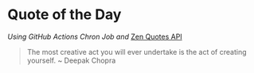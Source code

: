 # Quote of the Day 
*Using GitHub Actions Chron Job and* [Zen Quotes API]( https://zenquotes.io/ )
> The most creative act you will ever undertake is the act of creating yourself. ~ Deepak Chopra
